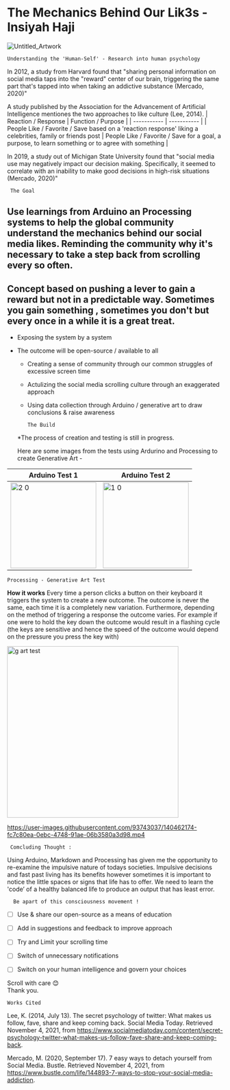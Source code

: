 # The Mechanics Behind Our Lik3s - Insiyah Haji
 
 ![Untitled_Artwork ](https://user-images.githubusercontent.com/93743037/140443390-c1f78717-7aa7-4567-84f8-9382f6fe9184.png)


    Understanding the 'Human-Self' - Research into human psychology 

In 2012, a study from Harvard found that "sharing personal information on social media taps into the "reward" center of our brain, triggering the same part that's tapped into when taking an addictive substance (Mercado, 2020)"

A study published by the Association for the Advancement of Artificial Intelligence mentiones the two approaches to like culture (Lee, 2014). 
| Reaction / Response | Function / Purpose |
| ----------- | ----------- |
| People Like / Favorite / Save based on a 'reaction response'  liking a celebrities, family or friends post | People Like / Favorite / Save for a goal, a purpose, to learn something or to agree with something |

In 2019, a study out of Michigan State University found that "social media use may negatively impact our decision making. Specifically, it seemed to correlate with an inability to make good decisions in high-risk situations (Mercado, 2020)" 

     The Goal

Use learnings from Arduino an Processing systems to help the global community understand the mechanics behind our social media likes.
Reminding the community why it's necessary to take a step back from scrolling every so often. 
- 
Concept based on pushing a lever to gain a reward but not in a predictable way. Sometimes you gain something , sometimes you don't but every once in a while it is a great treat. 
- 
+ Exposing the system by a system 
+ The outcome will be open-source / available to all 
   + Creating a sense of community through our common struggles of excessive screen time 
   + Actulizing the social media scrolling culture through an exaggerated approach 
   + Using data collection through Arduino / generative art to draw conclusions & raise awareness 

  
         The Build 
      
  *The process of creation and testing is still in progress.
  
  Here are some images from the tests using Ardurino and Processing to create Generative Art - 
  
    
| Arduino Test 1 | Arduino Test 2 |
| ----------- | ----------- |
| <img width="200" alt="2 0" src="https://user-images.githubusercontent.com/93743037/140453391-6ac61cd5-5a82-4ce0-8577-96b28b289626.png"> | <img width="200" alt="1 0" src="https://user-images.githubusercontent.com/93743037/140453404-ba2a3422-2a1b-4cb6-8e8f-adbe0d7747dd.png"> |

    Processing - Generative Art Test 
    
   **How it works**
Every time a person clicks a button on their keyboard it triggers the system to create a new outcome. The outcome is never the same, each time it is a completely new variation. Furthermore, depending on the method of triggering a response the outcome varies. For example if one were to hold the key down the outcome would result in a flashing cycle (the keys are sensitive and hence the speed of the outcome would depend on the pressure you press the key with) 


<img width="400" alt="g art test" src="https://user-images.githubusercontent.com/93743037/140459891-e91ec9ee-7e51-429f-8ba4-ab51d702abb7.png">
 
https://user-images.githubusercontent.com/93743037/140462174-fc7c80ea-0ebc-4748-91ae-06b3580a3d98.mp4



     Comcluding Thought : 

Using Arduino, Markdown and Processing has given me the opportunity to re-examine the impulsive nature of todays societies. Impulsive decisions and fast past living has its benefits however sometimes it is important to notice the little spaces or signs that life has to offer. We need to learn the 'code’ of a healthy balanced life to produce an output that has least error.  






 
 
      Be apart of this consciousness movement !
     
   - [ ] Use & share our open-source as a means of education 
   - [ ] Add in suggestions and feedback to improve approach 
   - [ ] Try and Limit your scrolling time
   - [ ] Switch of unnecessary notifications
   - [ ] Switch on your human intelligence and govern your choices

 


Scroll with care 😊   
Thank you. 




    Works Cited
    
Lee, K. (2014, July 13). The secret psychology of twitter: What makes us follow, fave, share and keep coming back. Social Media Today. Retrieved November 4, 2021, from https://www.socialmediatoday.com/content/secret-psychology-twitter-what-makes-us-follow-fave-share-and-keep-coming-back. 


Mercado, M. (2020, September 17). 7 easy ways to detach yourself from Social Media. Bustle. Retrieved November 4, 2021, from https://www.bustle.com/life/144893-7-ways-to-stop-your-social-media-addiction.  


